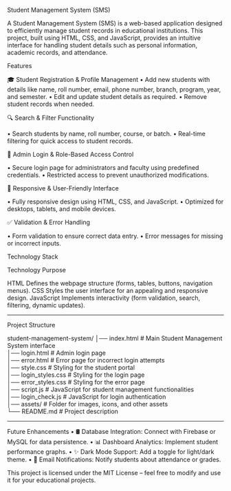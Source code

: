 
Student Management System (SMS)

A Student Management System (SMS) is a web-based application designed to efficiently manage student records in educational institutions. This project, built using HTML, CSS, and JavaScript, provides an intuitive interface for handling student details such as personal information, academic records, and attendance.

Features

🎓 Student Registration & Profile Management
•	Add new students with details like name, roll number, email, phone number, branch, program, year, and semester.
•	Edit and update student details as required.
•	Remove student records when needed.

🔍 Search & Filter Functionality

•	Search students by name, roll number, course, or batch.
•	Real-time filtering for quick access to student records.

🔐 Admin Login & Role-Based Access Control

•	Secure login page for administrators and faculty using predefined credentials.
•	Restricted access to prevent unauthorized modifications.

📱 Responsive & User-Friendly Interface

•	Fully responsive design using HTML, CSS, and JavaScript.
•	Optimized for desktops, tablets, and mobile devices.

✅ Validation & Error Handling

•	Form validation to ensure correct data entry.
•	Error messages for missing or incorrect inputs.


Technology Stack

Technology	Purpose

HTML	Defines the webpage structure (forms, tables, buttons, navigation menus).
CSS	Styles the user interface for an appealing and responsive design.
JavaScript	Implements interactivity (form validation, search, filtering, dynamic updates).
________________________________________
Project Structure

student-management-system/
│── index.html           # Main Student Management System interface  
│── login.html           # Admin login page  
│── error.html           # Error page for incorrect login attempts  
│── style.css            # Styling for the student portal  
│── login_styles.css     # Styling for the login page  
│── error_styles.css     # Styling for the error page  
│── script.js            # JavaScript for student management functionalities  
│── login_check.js       # JavaScript for login authentication  
│── assets/              # Folder for images, icons, and other assets  
└── README.md            # Project description  

________________________________________
Future Enhancements
•	🛢 Database Integration: Connect with Firebase or MySQL for data persistence.
•	📊 Dashboard Analytics: Implement student performance graphs.
•	✨ Dark Mode Support: Add a toggle for light/dark theme.
•	📧 Email Notifications: Notify students about attendance or grades.

This project is licensed under the MIT License – feel free to modify and use it for your educational projects.

